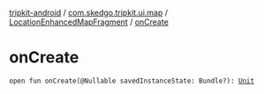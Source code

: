 [tripkit-android](../../index.md) / [com.skedgo.tripkit.ui.map](../index.md) / [LocationEnhancedMapFragment](index.md) / [onCreate](./on-create.md)

# onCreate

`open fun onCreate(@Nullable savedInstanceState: Bundle?): `[`Unit`](https://kotlinlang.org/api/latest/jvm/stdlib/kotlin/-unit/index.html)